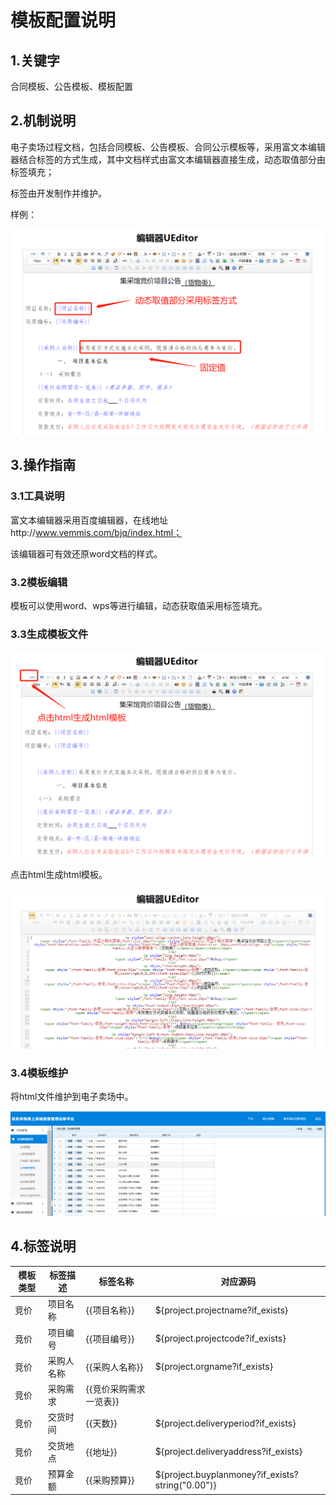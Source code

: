# 模板配置说明

## 1.关键字

合同模板、公告模板、模板配置

## 2.机制说明

电子卖场过程文档，包括合同模板、公告模板、合同公示模板等，采用富文本编辑器结合标签的方式生成，其中文档样式由富文本编辑器直接生成，动态取值部分由标签填充；

标签由开发制作并维护。

样例：

![image-20201113142249269](./模板配置说明/img/image-20201113142249269.png)

## 3.操作指南

### 3.1工具说明

富文本编辑器采用百度编辑器，在线地址http://www.vemmis.com/bjq/index.html；

该编辑器可有效还原word文档的样式。

### 3.2模板编辑

模板可以使用word、wps等进行编辑，动态获取值采用标签填充。

### 3.3生成模板文件

![image-20201113143106254](./模板配置说明/img/image-20201113143106254.png)

点击html生成html模板。

![image-20201113143209339](模板配置说明/img/image-20201113143209339.png)

### 3.4模板维护

将html文件维护到电子卖场中。

<img src="模板配置说明/img/image-20201113143454181.png" alt="image-20201113143454181" style="zoom:80%;" />

## 4.标签说明

| 模板类型 | 标签描述   | 标签名称               | 对应源码                                         |
| -------- | ---------- | ---------------------- | ------------------------------------------------ |
| 竞价     | 项目名称   | {{项目名称}}           | ${project.projectname?if_exists}                 |
| 竞价     | 项目编号   | {{项目编号}}           | ${project.projectcode?if_exists}                 |
| 竞价     | 采购人名称 | {{采购人名称}}         | ${project.orgname?if_exists}                     |
| 竞价     | 采购需求   | {{竞价采购需求一览表}} |                                                  |
| 竞价     | 交货时间   | {{天数}}               | ${project.deliveryperiod?if_exists}              |
| 竞价     | 交货地点   | {{地址}}               | ${project.deliveryaddress?if_exists}             |
| 竞价     | 预算金额   | {{采购预算}}           | ${project.buyplanmoney?if_exists?string("0.00")} |

